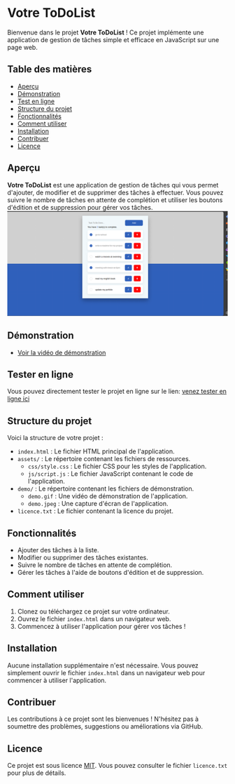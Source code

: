 # Votre ToDoList

Bienvenue dans le projet **Votre ToDoList** ! Ce projet implémente une application de gestion de tâches simple et efficace en JavaScript sur une page web.

## Table des matières

- [Aperçu](#aperçu)
- [Démonstration](#démonstration)
- [Test en ligne](#test-en-ligne)
- [Structure du projet](#structure-du-projet)
- [Fonctionnalités](#fonctionnalités)
- [Comment utiliser](#comment-utiliser)
- [Installation](#installation)
- [Contribuer](#contribuer)
- [Licence](#licence)

## Aperçu

**Votre ToDoList** est une application de gestion de tâches qui vous permet d'ajouter, de modifier et de supprimer des tâches à effectuer. Vous pouvez suivre le nombre de tâches en attente de complétion et utiliser les boutons d'édition et de suppression pour gérer vos tâches.
![Capture video du jeu](/demo/todo.png)

## Démonstration

- [Voir la vidéo de démonstration](/demo/vieodemo.gif)

## Tester en ligne
Vous pouvez directement tester le projet en ligne sur le lien: [venez tester en ligne ici]( https://nomo-gabriel.github.io/Your-todo-List/)



## Structure du projet

Voici la structure de votre projet :

- `index.html` : Le fichier HTML principal de l'application.
- `assets/` : Le répertoire contenant les fichiers de ressources.
    - `css/style.css` : Le fichier CSS pour les styles de l'application.
    - `js/script.js` : Le fichier JavaScript contenant le code de l'application.
- `demo/` : Le répertoire contenant les fichiers de démonstration.
    - `demo.gif` : Une vidéo de démonstration de l'application.
    - `demo.jpeg` : Une capture d'écran de l'application.
- `licence.txt` : Le fichier contenant la licence du projet.

## Fonctionnalités

- Ajouter des tâches à la liste.
- Modifier ou supprimer des tâches existantes.
- Suivre le nombre de tâches en attente de complétion.
- Gérer les tâches à l'aide de boutons d'édition et de suppression.

## Comment utiliser

1. Clonez ou téléchargez ce projet sur votre ordinateur.
2. Ouvrez le fichier `index.html` dans un navigateur web.
3. Commencez à utiliser l'application pour gérer vos tâches !

## Installation

Aucune installation supplémentaire n'est nécessaire. Vous pouvez simplement ouvrir le fichier `index.html` dans un navigateur web pour commencer à utiliser l'application.

## Contribuer

Les contributions à ce projet sont les bienvenues ! N'hésitez pas à soumettre des problèmes, suggestions ou améliorations via GitHub.

## Licence

Ce projet est sous licence [MIT](licence.txt). Vous pouvez consulter le fichier `licence.txt` pour plus de détails.
